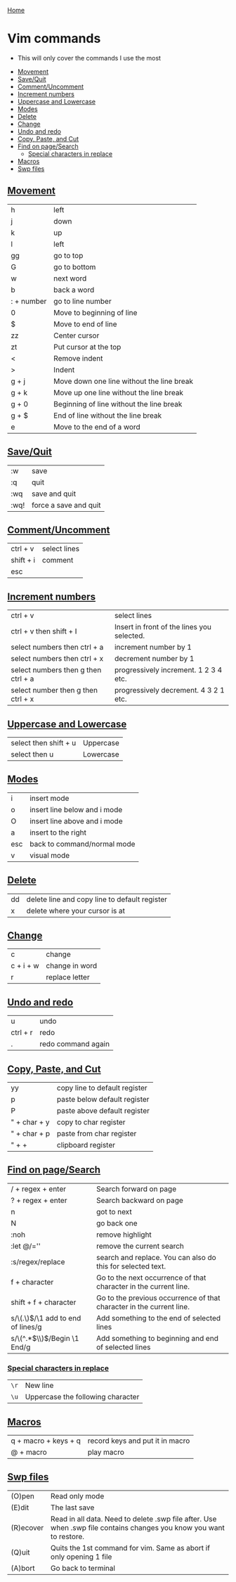 [Home](../README.md)

# Vim commands
- This will only cover the commands I use the most

<!-- TOC -->

- [Movement](#movement)
- [Save/Quit](#savequit)
- [Comment/Uncomment](#commentuncomment)
- [Increment numbers](#increment-numbers)
- [Uppercase and Lowercase](#uppercase-and-lowercase)
- [Modes](#modes)
- [Delete](#delete)
- [Change](#change)
- [Undo and redo](#undo-and-redo)
- [Copy, Paste, and Cut](#copy-paste-and-cut)
- [Find on page/Search](#find-on-pagesearch)
	- [Special characters in replace](#special-characters-in-replace)
- [Macros](#macros)
- [Swp files](#swp-files)

<!-- /TOC -->

## [Movement](#vim-commands)

|            |                                           |
|------------|-------------------------------------------|
| h          | left                                      |
| j          | down                                      |
| k          | up                                        |
| l          | left                                      |
| gg         | go to top                                 |
| G          | go to bottom                              |
| w          | next word                                 |
| b          | back a word                               |
| : + number | go to line number                         |
| 0          | Move to beginning of line                 |
| $          | Move to end of line                       |
| zz         | Center cursor                             |
| zt         | Put cursor at the top                     |
| <          | Remove indent                             |
| >          | Indent                                    |
| g + j      | Move down one line without the line break |
| g + k      | Move up one line without the line break   |
| g + 0      | Beginning of line without the line break  |
| g + $      | End of line without the line break        |
| e          | Move to the end of a word                 |

## [Save/Quit](#vim-commands)

|      |                       |
|------|-----------------------|
| :w   | save                  |
| :q   | quit                  |
| :wq  | save and quit         |
| :wq! | force a save and quit |

## [Comment/Uncomment](#vim-commands)

|           |              |
|-----------|--------------|
| ctrl + v  | select lines |
| shift + i | comment      |
| esc       |              |

## [Increment numbers](#vim-commands)

|                                     |                                            |
|-------------------------------------|--------------------------------------------|
| ctrl + v                            | select lines                               |
| ctrl + v then shift + I             | Insert in front of the lines you selected. |
| select numbers then ctrl + a        | increment number by 1                      |
| select numbers then ctrl + x        | decrement number by 1                      |
| select numbers then g then ctrl + a | progressively increment. 1 2 3 4 etc.      |
| select number then g then ctrl + x  | progressively decrement. 4 3 2 1 etc.      |

## [Uppercase and Lowercase](#vim-commands)

|                       |           |
|-----------------------|-----------|
| select then shift + u | Uppercase |
| select then u         | Lowercase |

## [Modes](#vim-commands)

|     |                              |
|-----|------------------------------|
| i   | insert mode                  |
| o   | insert line below and i mode |
| O   | insert line above and i mode |
| a   | insert to the right          |
| esc | back to command/normal mode  |
| v   | visual mode                  |

## [Delete](#vim-commands)

|    |                                               |
|----|-----------------------------------------------|
| dd | delete line and copy line to default register |
| x  | delete where your cursor is at                |

## [Change](#vim-commands)

|           |                |
|-----------|----------------|
| c         | change         |
| c + i + w | change in word |
| r         | replace letter |

## [Undo and redo](#vim-commands)

|          |                    |
|----------|--------------------|
| u        | undo               |
| ctrl + r | redo               |
| .        | redo command again |

## [Copy, Paste, and Cut](#vim-commands)

|              |                               |
|--------------|-------------------------------|
| yy           | copy line to default register |
| p            | paste below default register  |
| P            | paste above default register  |
| " + char + y | copy to char register         |
| " + char + p | paste from char register      |
| " + +        | clipboard register            |

## [Find on page/Search](#vim-commands)

|                                     |                                                                      |
|-------------------------------------|----------------------------------------------------------------------|
| / + regex + enter                   | Search forward on page                                               |
| ? + regex + enter                   | Search backward on page                                              |
| n                                   | got to next                                                          |
| N                                   | go back one                                                          |
| :noh                                | remove highlight                                                     |
| :let @/=''                          | remove the current search                                            |
| :s/regex/replace                    | search and replace. You can also do this for selected text.          |
| f + character                       | Go to the next occurrence of that character in the current line.     |
| shift + f + character               | Go to the previous occurrence of that character in the current line. |
| s/\\(.\\)$/\1 add to end of lines/g | Add something to the end of selected lines                           |
| s/\\(^.*$\\)$/Begin \1 End/g        | Add something to beginning and  end of selected lines                |

### [Special characters in replace](#vim-commands)

|      |                                   |
|------|-----------------------------------|
| `\r` | New line                          |
| `\u` | Uppercase the following character |

## [Macros](#vim-commands)

|                      |                                 |
|----------------------|---------------------------------|
| q + macro + keys + q | record keys and put it in macro |
| @ + macro            | play macro                      |

## [Swp files](#vim-commands)

|           |                                                                                                                     |
|-----------|---------------------------------------------------------------------------------------------------------------------|
| (O)pen    | Read only mode                                                                                                      |
| (E)dit    | The last save                                                                                                       |
| (R)ecover | Read in all data. Need to delete .swp file after. Use when .swp file contains changes you know you want to restore. |
| (Q)uit    | Quits the 1st command for vim. Same as abort if only opening 1 file                                                 |
| (A)bort   | Go back to terminal                                                                                                 |
